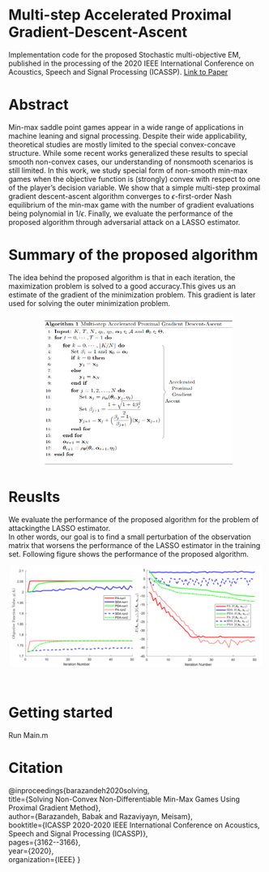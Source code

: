# Multi-step Accelerated Proximal Gradient-Descent-Ascent
Implementation code for the proposed Stochastic multi-objective EM, published in the processing of the 2020 IEEE International Conference on Acoustics, Speech and Signal Processing (ICASSP). [Link to Paper](https://ieeexplore.ieee.org/abstract/document/9054474)
# Abstract 
Min-max saddle point games appear in a wide range of applications in machine leaning and signal processing. Despite their wide applicability, theoretical studies are mostly limited to the special convex-concave structure. While some recent works generalized these results to special smooth non-convex cases, our understanding of nonsmooth scenarios is still limited. In this work, we study special form of non-smooth min-max games when the objective function is (strongly) convex with respect to one of the player’s decision variable. We show that a simple multi-step proximal gradient descent-ascent algorithm converges to $\epsilon$-first-order Nash equilibrium of the min-max game with the number of gradient evaluations being polynomial in 1/$\epsilon$. Finally, we evaluate the performance of the proposed algorithm through adversarial attack on a LASSO estimator.

# Summary of the proposed algorithm
The idea behind the proposed algorithm is that in each iteration, the maximization problem is solved to a good accuracy.This gives us an estimate of the gradient of the minimization problem. This gradient is later used for solving the outer minimization problem.
<p align="center">
  <img width="380" height="300" src="https://github.com/babakbarazandeh/Multi-step-Accelerated-Proximal-Gradient-Descent-Ascent/blob/master/Algorithm.png">
</p>
 
# Reuslts 
 We evaluate the performance of the proposed algorithm for the problem of attackingthe LASSO estimator.  
 In other words, our goal is to find a small perturbation of the observation matrix that worsens the performance of the LASSO estimator in the training set.
 Following figure shows the performance of the proposed algorithm.

<p align="center">
  <img width="500" height="200" src="https://github.com/babakbarazandeh/Multi-step-Accelerated-Proximal-Gradient-Descent-Ascent/blob/master/Result.png">
</p> <br/>

# Getting started
Run Main.m

# Citation 
@inproceedings{barazandeh2020solving,<br/>
  title={Solving Non-Convex Non-Differentiable Min-Max Games Using Proximal Gradient Method},<br/>
  author={Barazandeh, Babak and Razaviyayn, Meisam},<br/>
  booktitle={ICASSP 2020-2020 IEEE International Conference on Acoustics, Speech and Signal Processing (ICASSP)},<br/>
  pages={3162--3166},<br/>
  year={2020},<br/>
  organization={IEEE}
}
